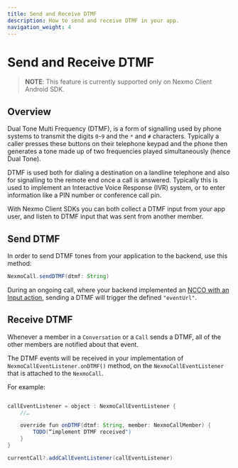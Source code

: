```yaml
---
title: Send and Receive DTMF
description: How to send and receive DTMF in your app.
navigation_weight: 4
---
```


# Send and Receive DTMF

> **NOTE**: This feature is currently supported only on Nexmo Client Android SDK.

## Overview

Dual Tone Multi Frequency (DTMF), is a form of signalling used by phone systems to transmit the digits `0`-`9` and the `*` and `#` characters. Typically a caller presses these buttons on their telephone keypad and the phone then generates a tone made up of two frequencies played simultaneously (hence Dual Tone).

DTMF is used both for dialing a destination on a landline telephone and also for signalling to the remote end once a call is answered. Typically this is used to implement an Interactive Voice Response (IVR) system, or to enter information like a PIN number or conference call pin.

With Nexmo Client SDKs you can both collect a DTMF input from your app user, and listen to DTMF input that was sent from another member.

## Send DTMF

In order to send DTMF tones from your application to the backend, use this method:

```java
NexmoCall.sendDTMF(dtmf: String)
```

During an ongoing call, where your backend implemented an [NCCO with an Input action](/voice/voice-api/ncco-reference#input), sending a DTMF will trigger the defined `"eventUrl"`.

## Receive DTMF

Whenever a member in a `Conversation` or a `Call` sends a DTMF, all of the other members are notified about that event.

The DTMF events will be received in your implementation of `NexmoCallEventListener.onDTMF()` method, on the `NexmoCallEventListener` that is attached to the `NexmoCall`.

For example:

```java

callEventListener = object : NexmoCallEventListener {
    //…

    override fun onDTMF(dtmf: String, member: NexmoCallMember) {
        TODO(“implement DTMF received")
    }
}

currentCall?.addCallEventListener(callEventListener)

```
